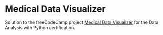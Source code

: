 # Medical Data Visualizer

Solution to the freeCodeCamp project [Medical Data Visualizer](https://www.freecodecamp.org/learn/data-analysis-with-python/data-analysis-with-python-projects/medical-data-visualizer) for the Data Analysis with Python certification.
